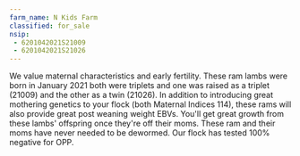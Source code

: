 ```yaml
---
farm_name: N Kids Farm
classified: for_sale
nsip:
 - 6201042021S21009  
 - 6201042021S21026
---
```


We value maternal characteristics and early fertility. These ram lambs were born in January 2021 both were triplets and one was raised as a triplet (21009) and the other as a twin (21026). In addition to introducing great mothering genetics to your flock (both Maternal Indices 114), these rams will also provide great post weaning weight EBVs. You'll get great growth from these lambs' offspring once they're off their moms. These ram and their moms have never needed to be dewormed. Our flock has tested 100% negative for OPP.
